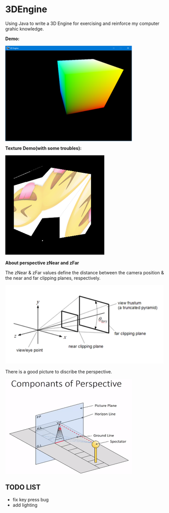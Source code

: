 # 3DEngine

Using Java to write a 3D Engine for exercising and reinforce my computer grahic knowledge.

**Demo:**

<img src="./screenshot/camera.png" width = "400" height = "300" alt="camera" align=center />

**Texture Demo(with some troubles):**

![texture](./screenshot/texture.png)

**About perspective zNear and zFar**

The zNear & zFar values define the distance between the camera position & the near and far clipping planes, respectively. 

![perspective](./screenshot/perspective.png)

There is a good picture to discribe the perspective.

<img src="./screenshot/perspectiveNote1.png" width = "400" height = "300" alt="perspectiveNote1" align=center />

## TODO LIST
- fix key press bug
- add lighting

